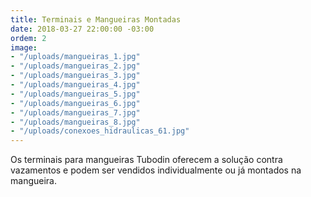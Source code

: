 ```yaml
---
title: Terminais e Mangueiras Montadas
date: 2018-03-27 22:00:00 -03:00
ordem: 2
image:
- "/uploads/mangueiras_1.jpg"
- "/uploads/mangueiras_2.jpg"
- "/uploads/mangueiras_3.jpg"
- "/uploads/mangueiras_4.jpg"
- "/uploads/mangueiras_5.jpg"
- "/uploads/mangueiras_6.jpg"
- "/uploads/mangueiras_7.jpg"
- "/uploads/mangueiras_8.jpg"
- "/uploads/conexoes_hidraulicas_61.jpg"
---
```


Os terminais para mangueiras Tubodin oferecem a solução contra vazamentos e podem ser vendidos individualmente ou já montados na mangueira.